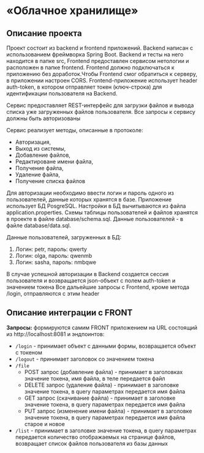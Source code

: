 # «Облачное хранилище»


## Описание проекта
Проект состоит из backend и frontend приложений. Backend написан с использованием фреймворка Spring Boot. Backend и тесты на него находится в папке src, 
Frontend предоставлен сервисом нетологии и расположен в папке frontend. Frontend должно подключаться к приложению без доработок.Чтобы Frontend смог обратиться к серверу, в приложении настроен CORS.
Frontend-приложение использует header auth-token, в котором отправляет токен (ключ-строка) для идентификации пользователя на Backend.

Сервис предоставляет REST-интерфейс для загрузки файлов и вывода списка уже загруженных файлов пользователя. 
Все запросы к сервису должны быть авторизованы

Сервис реализует методы, описанные в протоколе:
- Авторизация,
- Выход из системы,
- Добавление файлов,
- Редактироване имени файла,
- Получение файла,
- Удаление файла,
- Получение списка файлов
  
Для авторизации необходимо ввести логин и пароль одного из пользователей, данные которых хранятся в базе. Приложение использует БД PosgreSQL. Настройки в БД
вычитываются из файла application.properties. Схемы таблицы пользователей и файлов хранятся в проекте в файле database/schema.sql. Данные пользователей - в файле database/data.sql.

Данные пользователей, загруженных в БД:
1. Логин: petr, пароль: qwerty
1. Логин: olga, пароль: qwenmb
1. Логин: sasha, пароль: nmbqwe

В случае успешной авторизации в Backend создается сессия пользователя и возвращается json-объект с полем auth-token и значением токена
Все дальейшие запросы с Frontend, кроме метода /login, отправляются с этим header

## Описание интеграции с FRONT
**Запросы:** формируются самим FRONT приложением на URL состоящий из http://localhost:8081 и эндпоинтов:

- `/login` - принимает объект с данными формы, возвращается объект с токеном
- `/logout` - принимает заголовок со значением токена
- `/file` 
  * POST запрос (добавление файла) - принимает в заголовках значение токена, имя файла, в теле передается файл
  * DELETE запрос (удаление файла) - принимает в заголовке значение токена, в query параметрах передается имя файла
  * GET запрос (скачивание файла) -  принимает в заголовке значение токена, в query параметрах передается имя файла
  * PUT запрос (изменение имени файла) - принимает в заголовке значение токена, в query параметрах передается имя файла старое и новое
- `/list` - принимает в заголовке значение токена, в query параметрах передается количество отображаемых на странице файлов, возвращает список файлов пользователя из базы данных
